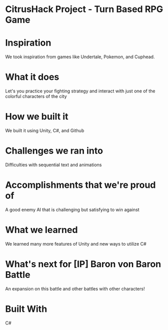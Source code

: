 # CitrusHack Project - Turn Based RPG Game

# Inspiration

We took inspiration from games like Undertale, Pokemon, and Cuphead.


# What it does

Let's you practice your fighting strategy and interact with just one of the colorful characters of the city

# How we built it

We built it using Unity, C#, and Github

# Challenges we ran into

Difficulties with sequential text and animations

# Accomplishments that we're proud of

A good enemy AI that is challenging but satisfying to win against

# What we learned

We learned many more features of Unity and new ways to utilize C#

# What's next for [IP] Baron von Baron Battle

An expansion on this battle and other battles with other characters!

# Built With

C#

